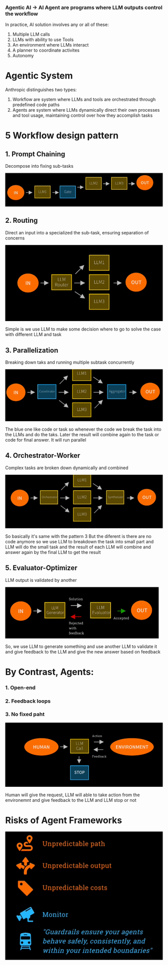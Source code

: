 ### Agentic AI -> AI Agent are programs where LLM outputs control the workflow

In practice, AI solution involves any or all of these:
1. Multiple LLM calls
2. LLMs with ability to use Tools
3. An environment where LLMs interact
4. A planner to coordinate activites
5. Autonomy

# Agentic System

Anthropic distinguishes two types:
1. Workflow are system where LLMs and tools are orchestrated through predefined code paths
2. Agents are system where LLMs dynamically direct their own processes and tool usage,
maintaining control over how they accomplish tasks

# 5 Workflow design pattern

## 1. Prompt Chaining

Decompose into fixing sub-tasks

![alt text](image.png)

## 2. Routing

Direct an input into a specialized the sub-task,
ensuring separation of concerns

![alt text](image-1.png)

Simple is we use LLM to make some decision where to go to solve the case with different LLM and task

## 3. Parallelization

Breaking down taks and running multiple subtask concurrently

![alt text](image-2.png)

The blue one like code or task
so whenever the code we break the task into the LLMs and do the taks. Later the result will combine again to the task or code for final answer. It will run parallel

## 4. Orchestrator-Worker

Complex tasks are broken down dynamically and combined

![alt text](image-3.png)

So basically it's same with the pattern 3
But the diferent is there are no code anymore
so we use LLM to breakdown the task into small part and LLM will do the small task and the result of each LLM will combine and answer again by the final LLM to get the result

## 5. Evaluator-Optimizer

LLM output is validated by another

![alt text](image-4.png)

So, we use LLM to generate something and use another LLM to validate it and give feedback to the LLM and give the new answer based on feedback


# By Contrast, Agents:

### 1. Open-end
### 2. Feedback loops
### 3. No fixed paht

![alt text](image-5.png)

Human will give the request, LLM will able to take action from the environemnt and give feedback to the LLM and LLM stop or not


# Risks of Agent Frameworks

![alt text](image-6.png)